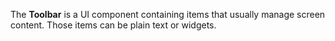 The **Toolbar** is&nbsp;a&nbsp;UI component containing items that usually manage screen content. Those items can be&nbsp;plain text or&nbsp;widgets.